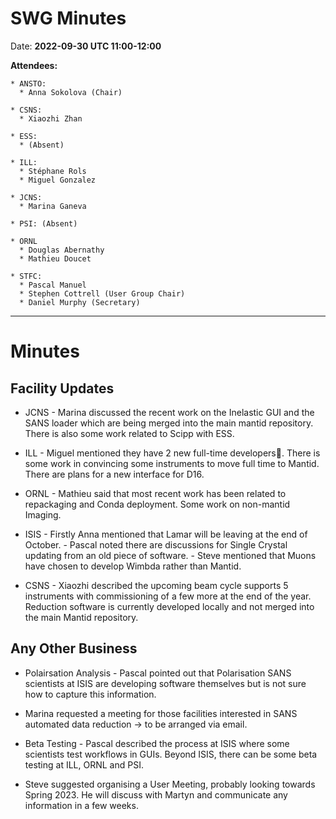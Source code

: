 # SWG Minutes

Date: **2022-09-30 UTC 11:00-12:00**

**Attendees:**
```
* ANSTO:
  * Anna Sokolova (Chair)

* CSNS:
  * Xiaozhi Zhan

* ESS:
  * (Absent)

* ILL:
  * Stéphane Rols
  * Miguel Gonzalez

* JCNS:
  * Marina Ganeva

* PSI: (Absent)

* ORNL
  * Douglas Abernathy
  * Mathieu Doucet

* STFC:
  * Pascal Manuel
  * Stephen Cottrell (User Group Chair)
  * Daniel Murphy (Secretary)
```

------------

# Minutes

## Facility Updates

- JCNS - Marina discussed the recent work on the Inelastic GUI and the SANS loader which are being merged into the main mantid repository. There is also some work related to Scipp with ESS.

- ILL - Miguel mentioned they have 2 new full-time developers. There is some work in convincing some instruments to move full time to Mantid. There are plans for a new interface for D16.

- ORNL - Mathieu said that most recent work has been related to repackaging and Conda deployment. Some work on non-mantid Imaging.

- ISIS - Firstly Anna mentioned that Lamar will be leaving at the end of October. - Pascal noted there are discussions for Single Crystal updating from an old piece of software. - Steve mentioned that Muons have chosen to develop Wimbda rather than Mantid.

- CSNS - Xiaozhi described the upcoming beam cycle supports 5 instruments with commissioning of a few more at the end of the year. Reduction software is currently developed locally and not merged into the main Mantid repository.

## Any Other Business

- Polairsation Analysis - Pascal pointed out that Polarisation SANS scientists at ISIS are developing software themselves but is not sure how to capture this information.

- Marina requested a meeting for those facilities interested in SANS automated data reduction -> to be arranged via email.

- Beta Testing - Pascal described the process at ISIS where some scientists test workflows in GUIs. Beyond ISIS, there can be some beta testing at ILL, ORNL and PSI.

- Steve suggested organising a User Meeting, probably looking towards Spring 2023. He will discuss with Martyn and communicate any information in a few weeks.
